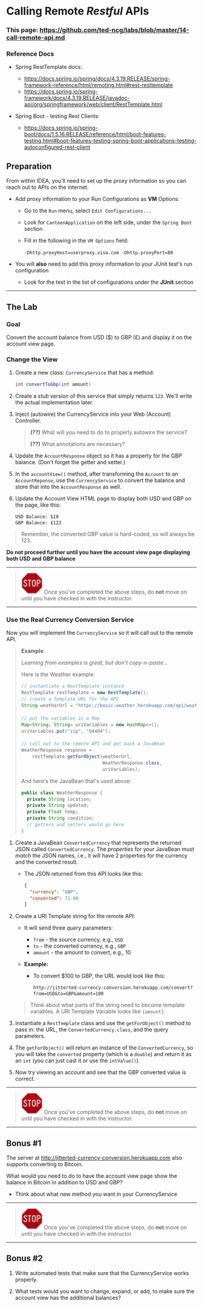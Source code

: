 # Calling Remote *Restful* APIs

### This page: https://github.com/ted-ncg/labs/blob/master/14-call-remote-api.md

### Reference Docs

* Spring RestTemplate docs:
  * https://docs.spring.io/spring/docs/4.3.19.RELEASE/spring-framework-reference/html/remoting.html#rest-resttemplate
  * https://docs.spring.io/spring-framework/docs/4.3.19.RELEASE/javadoc-api/org/springframework/web/client/RestTemplate.html

* Spring Boot - testing Rest Clients: 
  * https://docs.spring.io/spring-boot/docs/1.5.16.RELEASE/reference/html/boot-features-testing.html#boot-features-testing-spring-boot-applications-testing-autoconfigured-rest-client

## Preparation

From within IDEA, you'll need to set up the proxy information so you can reach out to APIs on the internet.

* Add proxy information to your Run Configurations as **VM** Options:

   * Go to the `Run` menu, select `Edit Configurations...`
   * Look for `CanteenApplication` on the left side, under the `Spring Boot` section
   * Fill in the following in the `VM Options` field:

     `-Dhttp.proxyHost=userproxy.visa.com -Dhttp.proxyPort=80`

* You will **also** need to add this proxy information to your JUnit test's run configuration

  * Look for the test in the list of configurations under the **JUnit** section

----

## The Lab

### Goal

Convert the account balance from USD ($) to GBP (£) and display it on the account view page.

### Change the View

1. Create a new class: `CurrencyService` that has a method:

    ```java
    int convertToGbp(int amount)
    ```

1. Create a _stub_ version of this service that simply returns `123`. We'll write the actual implementation later.

1. Inject (autowire) the CurrencyService into your Web (Account) Controller.

   > **(??)** What will you need to do to properly autowire the service?
   >
   > **(??)** What annotations are necessary?

1. Update the `AccountResponse` object so it has a property for the GBP balance. (Don't forget the getter and setter.)

1. In the `accountView()` method, after transforming the `Account` to an `AccountReponse`, use the `CurrencyService` to convert the balance and store that into the `AccountResponse` as well.

1. Update the Account View HTML page to display both USD and GBP on the page, like this:
     ```
     USD Balance: $10
     GBP Balance: £123
     ```

> Remember, the converted GBP value is hard-coded, so will always be 123.


**Do not proceed further until you have the account view page displaying both USD and GBP balance**

----

> <img src="stop-sign.jpg" width="56" /> Once you've completed the above steps, do **not** move on until you have checked in with the instructor.

----

### Use the Real Currency Conversion Service

Now you will implement the `CurrencyService` so it will call out to the remote API.


   > **Example**
   >
   > _Learning from examples is great, but don't copy-n-paste..._
   >
   > Here is the Weather example:
   >
   > ```java
   > // instantiate a RestTemplate instance
   > RestTemplate restTemplate = new RestTemplate();
   > // create a Template URL for the API
   > String weatherUrl = "https://basic-weather.herokuapp.com/api/weather/{zip}";
   >
   > // put the variables in a Map
   > Map<String, String> uriVariables = new HashMap<>();
   > uriVariables.put("zip", "94404");
   >
   > // call out to the remote API and get back a JavaBean
   > WeatherResponse response =
   >     restTemplate.getForObject(weatherUrl, 
   >                               WeatherResponse.class,
   >                               uriVariables);
   > ```
   >
   >
   > And here's the JavaBean that's used above:
   > 
   > ```java
   > public class WeatherResponse {
   >   private String location;
   >   private String updated;
   >   private Float temp;
   >   private String condition;
   >   // getters and setters would go here
   > }
   > ```


1. Create a JavaBean `ConvertedCurrency` that represents the returned JSON called `ConvertedCurrency`.
   The *properties* for your JavaBean must *match* the JSON names, i.e., it will have 2 properties for the currency and the converted result.
   
   * The JSON returned from this API looks like this:
   
     ```json
     {
       "currency": "GBP",
       "converted": 71.00
     }
     ```

1. Create a URI Template string for the remote API:

   * It will send three *query* parameters:
       * `from` - the source currency, e.g., `USD`
       * `to` - the converted currency, e.g., `GBP`
       * `amount` - the amount to convert, e.g., 10

   * **Example:**
       * To convert $100 to GBP, the URL would look like this:
         ```
         http://jitterted-currency-conversion.herokuapp.com/convert?from=USD&to=GBP&amount=100
         ```

   > Think about what parts of the string need to become template variables.
   > A URI Template Variable looks like `{amount}`.
   
1. Instantiate a `RestTemplate` class and use the `getForObject()` method to pass in: the URL, the `ConvertedCurrency.class`, and the query parameters.

1. The `getForObject()` will return an instance of the `ConvertedCurrency`, so you will take the `converted` property (which is a `double`) and return it as an `int` (you can just cast it or use the `intValue()`).

1. Now try viewing an account and see that the GBP converted value is correct.

----

> <img src="stop-sign.jpg" width="56" /> Once you've completed the above steps, do **not** move on until you have checked in with the instructor.

----

## Bonus #1

The server at http://jitterted-currency-conversion.herokuapp.com also supports converting to Bitcoin.

What would you need to do to have the account view page show the balance in Bitcoin in addition to USD and GBP?

* Think about what new method you want in your CurrencyService

----

> <img src="stop-sign.jpg" width="56" /> Once you've completed the above steps, do **not** move on until you have checked in with the instructor.

----

## Bonus #2

1. Write automated tests that make sure that the CurrencyService works properly.

1. What tests would you want to change, expand, or add, to make sure the account view has the additional balances?
